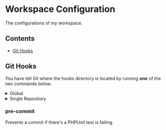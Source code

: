 # Workspace Configuration

The configurations of my workspace.

## Contents

- [Git Hooks](#git-hooks)

## Git Hooks
  
You have tell Git where the hooks directory is located by running **one** of the two commands below.

<details>
  <summary>Global</summary>

Use the hooks for all repositories.

```sh
git config --global core.hooksPath /path/to/.hooks
```
</details>

<details>
<summary>Single Repository</summary>
  
Use the hooks for a single repository.

```sh
git config core.hooksPath /path/to/.hooks⃗
```
</details>

### pre-commit

Prevents a commit if there's a PHPUnit test is failing.
